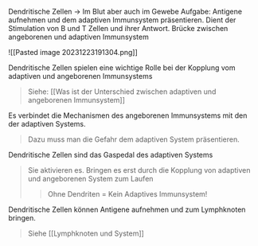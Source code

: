 Dendritische Zellen
-> Im Blut aber auch im Gewebe
Aufgabe: Antigene aufnehmen und dem adaptiven Immunsystem präsentieren.
Dient der Stimulation von B und T Zellen und ihrer Antwort.
Brücke zwischen angeborenen und adaptiven Immunsystem

![[Pasted image 20231223191304.png]]

Dendritische Zellen spielen eine wichtige Rolle bei der Kopplung vom adaptiven und angeborenen Immunsystems
> Siehe: [[Was ist der Unterschied zwischen adaptiven und angeborenen Immunsystem]]

Es verbindet die Mechanismen des angeborenen Immunsystems mit den der adaptiven Systems.
> Dazu muss man die Gefahr dem adaptiven System präsentieren.

Dendritische Zellen sind das Gaspedal des adaptiven Systems
> Sie aktivieren es. Bringen es erst durch die Kopplung von adaptiven und angeborenen System zum Laufen
> > Ohne Dendriten = Kein Adaptives Immunsystem!
> 

Dendritische Zellen können Antigene aufnehmen und zum Lymphknoten bringen.
> Siehe [[Lymphknoten und System]]
